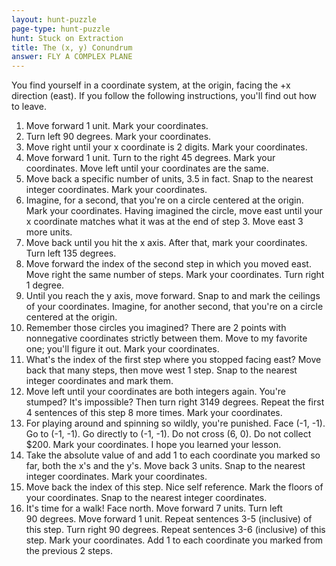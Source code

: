 ```yaml
---
layout: hunt-puzzle
page-type: hunt-puzzle
hunt: Stuck on Extraction
title: The (x, y) Conundrum
answer: FLY A COMPLEX PLANE
---
```

<p class="puzzle-flavor">
You find yourself in a coordinate system, at the origin, facing the +x direction (east). If you follow the following instructions, you'll find out how to leave.
</p>

1.  Move forward 1 unit. Mark your coordinates.
2.  Turn left 90&nbsp;degrees. Mark your coordinates.
3.  Move right until your x coordinate is 2 digits. Mark your coordinates.
4.  Move forward 1 unit. Turn to the right 45&nbsp;degrees. Mark your coordinates. Move left until your coordinates are the same.
5.  Move back a specific number of units, 3.5 in fact. Snap to the nearest integer coordinates. Mark your coordinates.
6.  Imagine, for a second, that you're on a circle centered at the origin. Mark your coordinates. Having imagined the circle, move east until your x coordinate matches what it was at the end of step 3. Move east 3 more units.
7.  Move back until you hit the x axis. After that, mark your coordinates. Turn left 135&nbsp;degrees.
8.  Move forward the index of the second step in which you moved east. Move right the same number of steps. Mark your coordinates. Turn right 1&nbsp;degree.
9.  Until you reach the y axis, move forward. Snap to and mark the ceilings of your coordinates. Imagine, for another second, that you're on a circle centered at the origin.
10. Remember those circles you imagined? There are 2 points with nonnegative coordinates strictly between them. Move to my favorite one; you'll figure it out. Mark your coordinates.
11. What's the index of the first step where you stopped facing east? Move back that many steps, then move west 1 step. Snap to the nearest integer coordinates and mark them.
12. Move left until your coordinates are both integers again. You're stumped? It's impossible? Then turn right 3149&nbsp;degrees. Repeat the first 4 sentences of this step 8 more times. Mark your coordinates.
13. For playing around and spinning so wildly, you're punished. Face (-1, -1). Go to (-1, -1). Go directly to (-1, -1). Do not cross (6, 0). Do not collect $200. Mark your coordinates. I hope you learned your lesson.
14. Take the absolute value of and add 1 to each coordinate you marked so far, both the x's and the y's. Move back 3 units. Snap to the nearest integer coordinates. Mark your coordinates.
15. Move back the index of this step. Nice self reference. Mark the floors of your coordinates. Snap to the nearest integer coordinates.
16. It's time for a walk! Face north. Move forward 7 units. Turn left 90&nbsp;degrees. Move forward 1 unit. Repeat sentences 3-5 (inclusive) of this step. Turn right 90&nbsp;degrees. Repeat sentences 3-6 (inclusive) of this step. Mark your coordinates. Add 1 to each coordinate you marked from the previous 2 steps.
